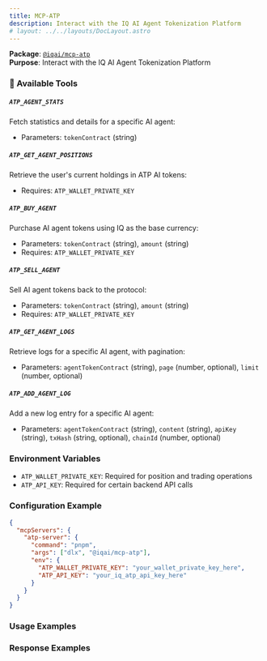 ```yaml
---
title: MCP-ATP
description: Interact with the IQ AI Agent Tokenization Platform
# layout: ../../layouts/DocLayout.astro
---
```


**Package**: [`@iqai/mcp-atp`](https://www.npmjs.com/package/@iqai/mcp-atp)  
**Purpose**: Interact with the IQ AI Agent Tokenization Platform

### 🔧 Available Tools

##### `ATP_AGENT_STATS`

Fetch statistics and details for a specific AI agent:

- Parameters: `tokenContract` (string)

##### `ATP_GET_AGENT_POSITIONS`

Retrieve the user's current holdings in ATP AI tokens:

- Requires: `ATP_WALLET_PRIVATE_KEY`

##### `ATP_BUY_AGENT`

Purchase AI agent tokens using IQ as the base currency:

- Parameters: `tokenContract` (string), `amount` (string)
- Requires: `ATP_WALLET_PRIVATE_KEY`

##### `ATP_SELL_AGENT`

Sell AI agent tokens back to the protocol:

- Parameters: `tokenContract` (string), `amount` (string)
- Requires: `ATP_WALLET_PRIVATE_KEY`

##### `ATP_GET_AGENT_LOGS`

Retrieve logs for a specific AI agent, with pagination:

- Parameters: `agentTokenContract` (string), `page` (number, optional), `limit` (number, optional)

##### `ATP_ADD_AGENT_LOG`

Add a new log entry for a specific AI agent:

- Parameters: `agentTokenContract` (string), `content` (string), `apiKey` (string), `txHash` (string, optional), `chainId` (number, optional)

### Environment Variables

- `ATP_WALLET_PRIVATE_KEY`: Required for position and trading operations
- `ATP_API_KEY`: Required for certain backend API calls

### Configuration Example

```json
{
  "mcpServers": {
    "atp-server": {
      "command": "pnpm",
      "args": ["dlx", "@iqai/mcp-atp"],
      "env": {
        "ATP_WALLET_PRIVATE_KEY": "your_wallet_private_key_here",
        "ATP_API_KEY": "your_iq_atp_api_key_here"
      }
    }
  }
}
```

### Usage Examples

### Response Examples

